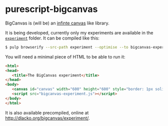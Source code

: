 # purescript-bigcanvas

BigCanvas is (will be) an [infinte canvas](https://en.wikipedia.org/wiki/Infinite_canvas) like
library. 

It is being developed, currently only my experiments are available in the [`experiment`](https://github.com/domoszlai/purescript-bigcanvas/tree/master/experiment) folder. It can be compiled like this:

```bash
$ pulp browserify --src-path experiment --optimise --to bigcanvas-experiment.js
```

You will need a minimal piece of HTML to be able to run it:

```html
<html>
<head>
   <title>The BigCanvas experiment</title>
</head>
<body>
   <canvas id="canvas" width="600" height="600" style="border: 1px solid black;"/>
   <script src="bigcanvas-experiment.js"></script>
</body>
</html>
```

It is also available precompiled, online at http://dlacko.org/bigcanvas/experiment/.
